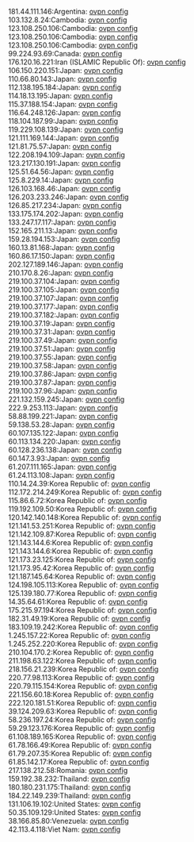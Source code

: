 181.44.111.146:Argentina: [ovpn config](vpn/181_44_111_146.ovpn)  
103.132.8.24:Cambodia: [ovpn config](vpn/103_132_8_24.ovpn)  
123.108.250.106:Cambodia: [ovpn config](vpn/123_108_250_106.ovpn)  
123.108.250.106:Cambodia: [ovpn config](vpn/123_108_250_106.ovpn)  
123.108.250.106:Cambodia: [ovpn config](vpn/123_108_250_106.ovpn)  
99.224.93.69:Canada: [ovpn config](vpn/99_224_93_69.ovpn)  
176.120.16.221:Iran (ISLAMIC Republic Of): [ovpn config](vpn/176_120_16_221.ovpn)  
106.150.220.151:Japan: [ovpn config](vpn/106_150_220_151.ovpn)  
110.66.80.143:Japan: [ovpn config](vpn/110_66_80_143.ovpn)  
112.138.195.184:Japan: [ovpn config](vpn/112_138_195_184.ovpn)  
114.18.13.195:Japan: [ovpn config](vpn/114_18_13_195.ovpn)  
115.37.188.154:Japan: [ovpn config](vpn/115_37_188_154.ovpn)  
116.64.248.126:Japan: [ovpn config](vpn/116_64_248_126.ovpn)  
118.104.187.99:Japan: [ovpn config](vpn/118_104_187_99.ovpn)  
119.229.108.139:Japan: [ovpn config](vpn/119_229_108_139.ovpn)  
121.111.169.144:Japan: [ovpn config](vpn/121_111_169_144.ovpn)  
121.81.75.57:Japan: [ovpn config](vpn/121_81_75_57.ovpn)  
122.208.194.109:Japan: [ovpn config](vpn/122_208_194_109.ovpn)  
123.217.130.191:Japan: [ovpn config](vpn/123_217_130_191.ovpn)  
125.51.64.56:Japan: [ovpn config](vpn/125_51_64_56.ovpn)  
125.8.229.14:Japan: [ovpn config](vpn/125_8_229_14.ovpn)  
126.103.168.46:Japan: [ovpn config](vpn/126_103_168_46.ovpn)  
126.203.233.246:Japan: [ovpn config](vpn/126_203_233_246.ovpn)  
126.85.217.234:Japan: [ovpn config](vpn/126_85_217_234.ovpn)  
133.175.174.202:Japan: [ovpn config](vpn/133_175_174_202.ovpn)  
133.247.17.117:Japan: [ovpn config](vpn/133_247_17_117.ovpn)  
152.165.211.13:Japan: [ovpn config](vpn/152_165_211_13.ovpn)  
159.28.194.153:Japan: [ovpn config](vpn/159_28_194_153.ovpn)  
160.13.81.168:Japan: [ovpn config](vpn/160_13_81_168.ovpn)  
160.86.17.150:Japan: [ovpn config](vpn/160_86_17_150.ovpn)  
202.127.189.146:Japan: [ovpn config](vpn/202_127_189_146.ovpn)  
210.170.8.26:Japan: [ovpn config](vpn/210_170_8_26.ovpn)  
219.100.37.104:Japan: [ovpn config](vpn/219_100_37_104.ovpn)  
219.100.37.105:Japan: [ovpn config](vpn/219_100_37_105.ovpn)  
219.100.37.107:Japan: [ovpn config](vpn/219_100_37_107.ovpn)  
219.100.37.177:Japan: [ovpn config](vpn/219_100_37_177.ovpn)  
219.100.37.182:Japan: [ovpn config](vpn/219_100_37_182.ovpn)  
219.100.37.19:Japan: [ovpn config](vpn/219_100_37_19.ovpn)  
219.100.37.31:Japan: [ovpn config](vpn/219_100_37_31.ovpn)  
219.100.37.49:Japan: [ovpn config](vpn/219_100_37_49.ovpn)  
219.100.37.51:Japan: [ovpn config](vpn/219_100_37_51.ovpn)  
219.100.37.55:Japan: [ovpn config](vpn/219_100_37_55.ovpn)  
219.100.37.58:Japan: [ovpn config](vpn/219_100_37_58.ovpn)  
219.100.37.86:Japan: [ovpn config](vpn/219_100_37_86.ovpn)  
219.100.37.87:Japan: [ovpn config](vpn/219_100_37_87.ovpn)  
219.100.37.96:Japan: [ovpn config](vpn/219_100_37_96.ovpn)  
221.132.159.245:Japan: [ovpn config](vpn/221_132_159_245.ovpn)  
222.9.253.113:Japan: [ovpn config](vpn/222_9_253_113.ovpn)  
58.88.199.221:Japan: [ovpn config](vpn/58_88_199_221.ovpn)  
59.138.53.28:Japan: [ovpn config](vpn/59_138_53_28.ovpn)  
60.107.135.122:Japan: [ovpn config](vpn/60_107_135_122.ovpn)  
60.113.134.220:Japan: [ovpn config](vpn/60_113_134_220.ovpn)  
60.128.236.138:Japan: [ovpn config](vpn/60_128_236_138.ovpn)  
60.147.3.93:Japan: [ovpn config](vpn/60_147_3_93.ovpn)  
61.207.111.165:Japan: [ovpn config](vpn/61_207_111_165.ovpn)  
61.24.113.108:Japan: [ovpn config](vpn/61_24_113_108.ovpn)  
110.14.24.39:Korea Republic of: [ovpn config](vpn/110_14_24_39.ovpn)  
112.172.214.249:Korea Republic of: [ovpn config](vpn/112_172_214_249.ovpn)  
115.86.6.72:Korea Republic of: [ovpn config](vpn/115_86_6_72.ovpn)  
119.192.109.50:Korea Republic of: [ovpn config](vpn/119_192_109_50.ovpn)  
120.142.140.148:Korea Republic of: [ovpn config](vpn/120_142_140_148.ovpn)  
121.141.53.251:Korea Republic of: [ovpn config](vpn/121_141_53_251.ovpn)  
121.142.109.87:Korea Republic of: [ovpn config](vpn/121_142_109_87.ovpn)  
121.143.144.6:Korea Republic of: [ovpn config](vpn/121_143_144_6.ovpn)  
121.143.144.6:Korea Republic of: [ovpn config](vpn/121_143_144_6.ovpn)  
121.173.23.125:Korea Republic of: [ovpn config](vpn/121_173_23_125.ovpn)  
121.173.95.42:Korea Republic of: [ovpn config](vpn/121_173_95_42.ovpn)  
121.187.145.64:Korea Republic of: [ovpn config](vpn/121_187_145_64.ovpn)  
124.198.105.113:Korea Republic of: [ovpn config](vpn/124_198_105_113.ovpn)  
125.139.180.77:Korea Republic of: [ovpn config](vpn/125_139_180_77.ovpn)  
14.35.64.61:Korea Republic of: [ovpn config](vpn/14_35_64_61.ovpn)  
175.215.97.194:Korea Republic of: [ovpn config](vpn/175_215_97_194.ovpn)  
182.31.49.19:Korea Republic of: [ovpn config](vpn/182_31_49_19.ovpn)  
183.109.19.242:Korea Republic of: [ovpn config](vpn/183_109_19_242.ovpn)  
1.245.157.22:Korea Republic of: [ovpn config](vpn/1_245_157_22.ovpn)  
1.245.252.220:Korea Republic of: [ovpn config](vpn/1_245_252_220.ovpn)  
210.104.170.2:Korea Republic of: [ovpn config](vpn/210_104_170_2.ovpn)  
211.198.63.122:Korea Republic of: [ovpn config](vpn/211_198_63_122.ovpn)  
218.156.21.239:Korea Republic of: [ovpn config](vpn/218_156_21_239.ovpn)  
220.77.98.113:Korea Republic of: [ovpn config](vpn/220_77_98_113.ovpn)  
220.79.115.154:Korea Republic of: [ovpn config](vpn/220_79_115_154.ovpn)  
221.156.60.18:Korea Republic of: [ovpn config](vpn/221_156_60_18.ovpn)  
222.120.181.51:Korea Republic of: [ovpn config](vpn/222_120_181_51.ovpn)  
39.124.209.63:Korea Republic of: [ovpn config](vpn/39_124_209_63.ovpn)  
58.236.197.24:Korea Republic of: [ovpn config](vpn/58_236_197_24.ovpn)  
59.29.123.176:Korea Republic of: [ovpn config](vpn/59_29_123_176.ovpn)  
61.108.189.165:Korea Republic of: [ovpn config](vpn/61_108_189_165.ovpn)  
61.78.166.49:Korea Republic of: [ovpn config](vpn/61_78_166_49.ovpn)  
61.79.207.35:Korea Republic of: [ovpn config](vpn/61_79_207_35.ovpn)  
61.85.142.17:Korea Republic of: [ovpn config](vpn/61_85_142_17.ovpn)  
217.138.212.58:Romania: [ovpn config](vpn/217_138_212_58.ovpn)  
159.192.38.232:Thailand: [ovpn config](vpn/159_192_38_232.ovpn)  
180.180.231.175:Thailand: [ovpn config](vpn/180_180_231_175.ovpn)  
184.22.149.239:Thailand: [ovpn config](vpn/184_22_149_239.ovpn)  
131.106.19.102:United States: [ovpn config](vpn/131_106_19_102.ovpn)  
50.35.109.129:United States: [ovpn config](vpn/50_35_109_129.ovpn)  
38.166.85.80:Venezuela: [ovpn config](vpn/38_166_85_80.ovpn)  
42.113.4.118:Viet Nam: [ovpn config](vpn/42_113_4_118.ovpn)  

